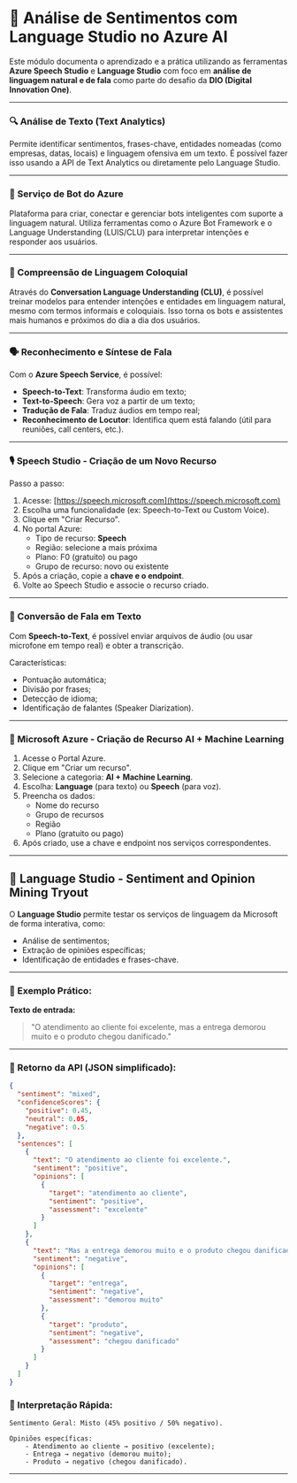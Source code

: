 # 🚀 Análise de Sentimentos com Language Studio no Azure AI

Este módulo documenta o aprendizado e a prática utilizando as ferramentas **Azure Speech Studio** e **Language Studio** com foco em **análise de linguagem natural e de fala** como parte do desafio da **DIO (Digital Innovation One)**.

---

### 🔍 Análise de Texto (Text Analytics)

Permite identificar sentimentos, frases-chave, entidades nomeadas (como empresas, datas, locais) e linguagem ofensiva em um texto. É possível fazer isso usando a API de Text Analytics ou diretamente pelo Language Studio.

---

### 🤖 Serviço de Bot do Azure

Plataforma para criar, conectar e gerenciar bots inteligentes com suporte a linguagem natural. Utiliza ferramentas como o Azure Bot Framework e o Language Understanding (LUIS/CLU) para interpretar intenções e responder aos usuários.

---

### 💬 Compreensão de Linguagem Coloquial

Através do **Conversation Language Understanding (CLU)**, é possível treinar modelos para entender intenções e entidades em linguagem natural, mesmo com termos informais e coloquiais. Isso torna os bots e assistentes mais humanos e próximos do dia a dia dos usuários.

---

### 🗣️ Reconhecimento e Síntese de Fala

Com o **Azure Speech Service**, é possível:

- **Speech-to-Text**: Transforma áudio em texto;
- **Text-to-Speech**: Gera voz a partir de um texto;
- **Tradução de Fala**: Traduz áudios em tempo real;
- **Reconhecimento de Locutor**: Identifica quem está falando (útil para reuniões, call centers, etc.).

---

### 🎙️ Speech Studio - Criação de um Novo Recurso

Passo a passo:

1. Acesse: [https://speech.microsoft.com](https://speech.microsoft.com)
2. Escolha uma funcionalidade (ex: Speech-to-Text ou Custom Voice).
3. Clique em "Criar Recurso".
4. No portal Azure:
   - Tipo de recurso: **Speech**
   - Região: selecione a mais próxima
   - Plano: F0 (gratuito) ou pago
   - Grupo de recurso: novo ou existente
5. Após a criação, copie a **chave e o endpoint**.
6. Volte ao Speech Studio e associe o recurso criado.

---

### 🔄 Conversão de Fala em Texto

Com **Speech-to-Text**, é possível enviar arquivos de áudio (ou usar microfone em tempo real) e obter a transcrição.

Características:

- Pontuação automática;
- Divisão por frases;
- Detecção de idioma;
- Identificação de falantes (Speaker Diarization).

---

### 🤖 Microsoft Azure - Criação de Recurso AI + Machine Learning

1. Acesse o Portal Azure.
2. Clique em "Criar um recurso".
3. Selecione a categoria: **AI + Machine Learning**.
4. Escolha: **Language** (para texto) ou **Speech** (para voz).
5. Preencha os dados:
   - Nome do recurso
   - Grupo de recursos
   - Região
   - Plano (gratuito ou pago)
6. Após criado, use a chave e endpoint nos serviços correspondentes.

---

## 🧪 Language Studio - Sentiment and Opinion Mining Tryout

O **Language Studio** permite testar os serviços de linguagem da Microsoft de forma interativa, como:

- Análise de sentimentos;
- Extração de opiniões específicas;
- Identificação de entidades e frases-chave.

---

### 📌 Exemplo Prático:

**Texto de entrada:**

> "O atendimento ao cliente foi excelente, mas a entrega demorou muito e o produto chegou danificado."

---

### 💬 Retorno da API (JSON simplificado):

```json
{
  "sentiment": "mixed",
  "confidenceScores": {
    "positive": 0.45,
    "neutral": 0.05,
    "negative": 0.5
  },
  "sentences": [
    {
      "text": "O atendimento ao cliente foi excelente.",
      "sentiment": "positive",
      "opinions": [
        {
          "target": "atendimento ao cliente",
          "sentiment": "positive",
          "assessment": "excelente"
        }
      ]
    },
    {
      "text": "Mas a entrega demorou muito e o produto chegou danificado.",
      "sentiment": "negative",
      "opinions": [
        {
          "target": "entrega",
          "sentiment": "negative",
          "assessment": "demorou muito"
        },
        {
          "target": "produto",
          "sentiment": "negative",
          "assessment": "chegou danificado"
        }
      ]
    }
  ]
}
```

### 📝 Interpretação Rápida:

    Sentimento Geral: Misto (45% positivo / 50% negativo).

    Opiniões específicas:
        - Atendimento ao cliente → positivo (excelente);
        - Entrega → negativo (demorou muito);
        - Produto → negativo (chegou danificado).

---
